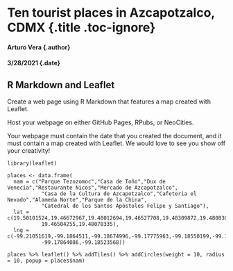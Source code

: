 Ten tourist places in Azcapotzalco, CDMX {.title .toc-ignore}
========================================

#### Arturo Vera {.author}

#### 3/28/2021 {.date}

R Markdown and Leaflet
----------------------

Create a web page using R Markdown that features a map created with
Leaflet.

Host your webpage on either GitHub Pages, RPubs, or NeoCities.

Your webpage must contain the date that you created the document, and it
must contain a map created with Leaflet. We would love to see you show
off your creativity!

``` {.r}
library(leaflet)

places <- data.frame(
  nam = c("Parque Tezozomoc","Casa de Toño","Dux de Venecia","Restaurante Nicos","Mercado de Azcapotzalco",
           "Casa de la Cultura de Azcapotzalco","Cafeteria el Nevado","Alameda Norte","Parque de la China",
           "Catedral de los Santos Apóstoles Felipe y Santiago"),
  lat = c(19.50101524,19.46672967,19.48012694,19.46527708,19.48309872,19.48083034,19.48021267,19.50009348,
           19.46504255,19.48078335),
  lng = c(-99.21051619,-99.1864511,-99.18674996,-99.17775963,-99.18550199,-99.18631552,-99.18651999,-99.17851397,
           -99.17864086,-99.18523568))

places %>% leaflet() %>% addTiles() %>% addCircles(weight = 10, radius = 10, popup = places$nam)
```
